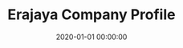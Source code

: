 ---
layout: inner
position: left
title: 'Erajaya Company Profile'
lead_text: 'Worked on a team to program the backend functionality and integrating frontend code into the site.'
tags: ['PHP', 'Laravel']
featured_image: '/img/posts/erajaya.png'
date: 2020-01-01 00:00:00
categories: ['Web Development']
project_link: ''
button_icon: ''
button_text: ''
order: 22
visible: 1
company: 'Suitmedia, PT'
---